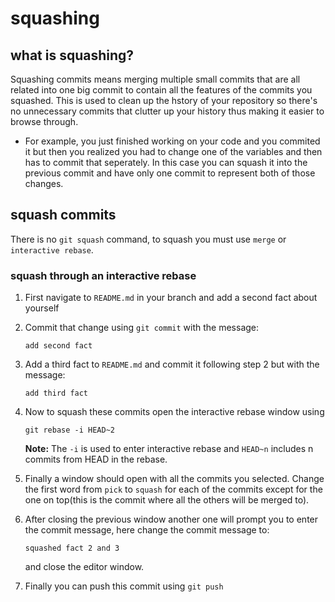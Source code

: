 # squashing

## what is squashing?
Squashing commits means merging multiple small commits that are all related into one big commit to contain all the features of the commits you squashed. This is used to clean up the hstory of your repository so there's no unnecessary commits that clutter up your history thus making it easier to browse through.
- For example, you just finished working on your code and you commited it but then you realized you had to change one of the variables and then has to commit that seperately. In this case you can squash it into the previous commit and have only one commit to represent both of those changes.
## squash commits
There is no `git squash` command, to squash you must use `merge` or `interactive rebase`.

### squash through an interactive rebase
1. First navigate to `README.md` in your branch and add a second fact about yourself
2. Commit that change using `git commit` with the message:
    
    ```add second fact```
3. Add a third fact to `README.md` and commit it following step 2 but with the message:
    
     ```add third fact```
4. Now to squash these commits open the interactive rebase window using

    ```git rebase -i HEAD~2```
    
    **Note:** The `-i` is used to enter interactive rebase and `HEAD~n` includes n commits from HEAD in the rebase.
5. Finally a window should open with all the commits you selected. Change the first word from `pick` to `squash` for each of the commits except for the one on top(this is the commit where all the others will be merged to).
6. After closing the previous window another one will prompt you to enter the commit message, here change the commit message to:
    
    ```squashed fact 2 and 3```

    and close the editor window.
7. Finally you can push this commit using `git push`